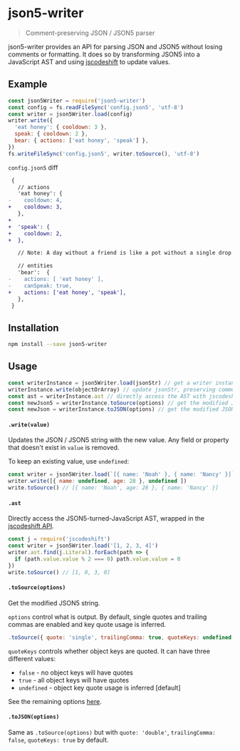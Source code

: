 # json5-writer
> Comment-preserving JSON / JSON5 parser

json5-writer provides an API for parsing JSON and JSON5 without losing comments or formatting. It does so by transforming JSON5 into a JavaScript AST and using [jscodeshift](https://github.com/facebook/jscodeshift) to update values.

## Example
```js
const json5Writer = require('json5-writer')
const config = fs.readFileSync('config.json5', 'utf-8')
const writer = json5Writer.load(config)
writer.write({
  'eat honey': { cooldown: 3 },
  speak: { cooldown: 2 },
  bear: { actions: ['eat honey', 'speak'] },
})
fs.writeFileSync('config.json5', writer.toSource(), 'utf-8')
```

`config.json5` diff
```diff
 {
   // actions
   'eat honey': {
-    cooldown: 4,
+    cooldown: 3,
   },
+
+  'speak': {
+    cooldown: 2,
+  },

   // Note: A day without a friend is like a pot without a single drop of honey left inside.

   // entities
   'bear':  {
-    actions: [ 'eat honey' ],
-    canSpeak: true,
+    actions: ['eat honey', 'speak'],
   },
 }
```

## Installation
```sh
npm install --save json5-writer
```

## Usage
```js
const writerInstance = json5Writer.load(jsonStr) // get a writer instance for the given JSON / JSON5 string
writerInstance.write(objectOrArray) // update jsonStr, preserving comments
const ast = writerInstance.ast // directly access the AST with jscodeshift API
const newJson5 = writerInstance.toSource(options) // get the modified JSON5 string
const newJson = writerInstance.toJSON(options) // get the modified JSON string
```

#### `.write(value)`
Updates the JSON / JSON5 string with the new value. Any field or property that doesn't exist in `value` is removed.

To keep an existing value, use `undefined`:
```js
const writer = json5Writer.load(`[{ name: 'Noah' }, { name: 'Nancy' }]`)
writer.write([{ name: undefined, age: 28 }, undefined ])
write.toSource() // [{ name: 'Noah', age: 28 }, { name: 'Nancy' }]
```

#### `.ast`
Directly access the JSON5-turned-JavaScript AST, wrapped in the [jscodeshift API](https://github.com/facebook/jscodeshift#the-jscodeshift-api).

```js
const j = require('jscodeshift')
const writer = json5Writer.load('[1, 2, 3, 4]')
writer.ast.find(j.Literal).forEach(path => {
  if (path.value.value % 2 === 0) path.value.value = 0
})
write.toSource() // [1, 0, 3, 0]
```

#### `.toSource(options)`
Get the modified JSON5 string.

`options` control what is output. By default, single quotes and trailing commas are enabled and key quote usage is inferred.

```js
.toSource({ quote: 'single', trailingComma: true, quoteKeys: undefined })
```

`quoteKeys` controls whether object keys are quoted. It can have three different values:
 - `false` - no object keys will have quotes
 - `true` - all object keys will have quotes
 - `undefined` - object key quote usage is inferred [default]

See the remaining options [here](https://github.com/benjamn/recast/blob/52a7ec3eaaa37e78436841ed8afc948033a86252/lib/options.js#L61).

#### `.toJSON(options)`
Same as `.toSource(options)` but with `quote: 'double'`, `trailingComma: false`, `quoteKeys: true` by default.
